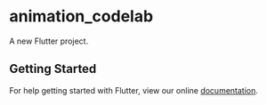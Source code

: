 # animation_codelab

A new Flutter project.

## Getting Started

For help getting started with Flutter, view our online
[documentation](https://flutter.io/).
